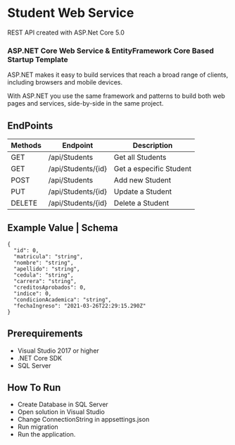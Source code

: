 # Student Web Service
REST API created with ASP.Net Core 5.0

### ASP.NET Core Web Service & EntityFramework Core Based Startup Template

ASP.NET makes it easy to build services that reach a broad range of clients, including browsers and mobile devices.

With ASP.NET you use the same framework and patterns to build both web pages and services, side-by-side in the same project.

## EndPoints

| Methods  | Endpoint                            | Description                        |
| -------- | ------------------------------------| -----------------------------------|
| GET      | ​/api​/Students                     | Get all Students                   |
| GET      | ​/api​/Students/{id}                | Get a especific Student            |
| POST     | ​/api​/Students                     | Add new Student                    |
| PUT      | ​/api​/Students/{id}                | Update a Student                   |
| DELETE   | ​/api​/Students/{id}                | Delete a Student                   |

## Example Value | Schema
```
{
  "id": 0,
  "matricula": "string",
  "nombre": "string",
  "apellido": "string",
  "cedula": "string",
  "carrera": "string",
  "creditosAprobados": 0,
  "indice": 0,
  "condicionAcademica": "string",
  "fechaIngreso": "2021-03-26T22:29:15.290Z"
}
```
## Prerequirements

* Visual Studio 2017 or higher
* .NET Core SDK
* SQL Server

## How To Run

* Create Database in SQL Server
* Open solution in Visual Studio
* Change ConnectionString in appsettings.json
* Run migration
* Run the application.
